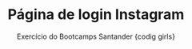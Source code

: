 <h1 align="center"> Página de login Instagram</h1>
<p align="center">Exercício do Bootcamps Santander {codig girls}</p>
